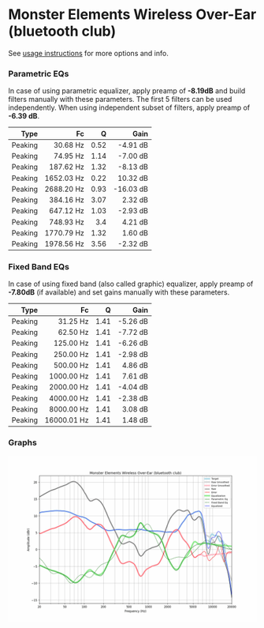 # Monster Elements Wireless Over-Ear (bluetooth club)
See [usage instructions](https://github.com/jaakkopasanen/AutoEq#usage) for more options and info.

### Parametric EQs
In case of using parametric equalizer, apply preamp of **-8.19dB** and build filters manually
with these parameters. The first 5 filters can be used independently.
When using independent subset of filters, apply preamp of **-6.39 dB**.

| Type    | Fc         |    Q | Gain      |
|--------:|-----------:|-----:|----------:|
| Peaking | 30.68 Hz   | 0.52 | -4.91 dB  |
| Peaking | 74.95 Hz   | 1.14 | -7.00 dB  |
| Peaking | 187.62 Hz  | 1.32 | -8.13 dB  |
| Peaking | 1652.03 Hz | 0.22 | 10.32 dB  |
| Peaking | 2688.20 Hz | 0.93 | -16.03 dB |
| Peaking | 384.16 Hz  | 3.07 | 2.32 dB   |
| Peaking | 647.12 Hz  | 1.03 | -2.93 dB  |
| Peaking | 748.93 Hz  | 3.4  | 4.21 dB   |
| Peaking | 1770.79 Hz | 1.32 | 1.60 dB   |
| Peaking | 1978.56 Hz | 3.56 | -2.32 dB  |

### Fixed Band EQs
In case of using fixed band (also called graphic) equalizer, apply preamp of **-7.80dB**
(if available) and set gains manually with these parameters.

| Type    | Fc          |    Q | Gain     |
|--------:|------------:|-----:|---------:|
| Peaking | 31.25 Hz    | 1.41 | -5.26 dB |
| Peaking | 62.50 Hz    | 1.41 | -7.72 dB |
| Peaking | 125.00 Hz   | 1.41 | -6.26 dB |
| Peaking | 250.00 Hz   | 1.41 | -2.98 dB |
| Peaking | 500.00 Hz   | 1.41 | 4.86 dB  |
| Peaking | 1000.00 Hz  | 1.41 | 7.61 dB  |
| Peaking | 2000.00 Hz  | 1.41 | -4.04 dB |
| Peaking | 4000.00 Hz  | 1.41 | -2.38 dB |
| Peaking | 8000.00 Hz  | 1.41 | 3.08 dB  |
| Peaking | 16000.01 Hz | 1.41 | 1.48 dB  |

### Graphs
![](./Monster%20Elements%20Wireless%20Over-Ear%20(bluetooth%20club).png)